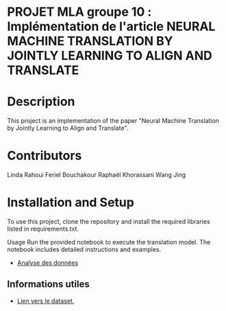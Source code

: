 PROJET MLA groupe 10 : <br>
Implémentation de l'article NEURAL MACHINE TRANSLATION BY JOINTLY LEARNING TO ALIGN AND TRANSLATE
===
# Description
This project is an implementation of the paper "Neural Machine Translation by Jointly Learning to Align and Translate". 

# Contributors
Linda Rahoui
Feriel Bouchakour
Raphaël Khorassani
Wang Jing

# Installation and Setup
To use this project, clone the repository and install the required libraries listed in requirements.txt.

Usage
Run the provided notebook to execute the translation model. The notebook includes detailed instructions and examples.
- [Analyse des données](src/Run.ipynb)


## Informations utiles


* [Lien vers le dataset.][3]


[3]: https://www.statmt.org/wmt14/translation-task.html "lien dataset"
